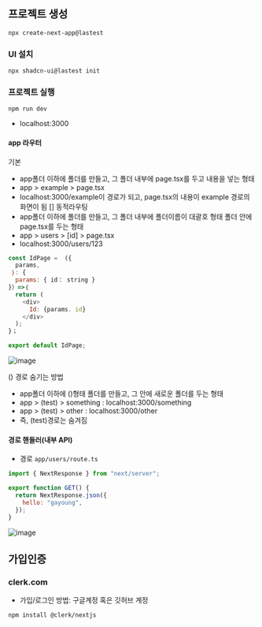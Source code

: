 ## 프로젝트 생성

`npx create-next-app@lastest`

### UI 설치

`npx shadcn-ui@lastest init`

### 프로젝트 실행

`npm run dev`

- localhost:3000

#### app 라우터

기본

- app폴더 이하에 폴더를 만들고, 그 폴더 내부에 page.tsx를 두고 내용을 넣는 형태
- app > example > page.tsx
- localhost:3000/example이 경로가 되고, page.tsx의 내용이 example 경로의 화면이 됨
  [] 동적라우팅
- app폴더 이하에 폴더를 만들고, 그 폴더 내부에 폴더이름이 대괄호 형태 폴더 안에 page.tsx를 두는 형태
- app > users > [id] > page.tsx
- localhost:3000/users/123

```js
const IdPage =  ({
  params,
 ｝: {
  params: { id： string }
}）=>｛
  return (
    <div>
      Id: {params. id}
    </div>
  );
}；

export default IdPage;
```

![image](https://github.com/user-attachments/assets/3eaf9899-8241-4259-8ac3-becadd6a3dc8)

() 경로 숨기는 방법

- app폴더 이하에 ()형태 폴더를 만들고, 그 안에 새로운 폴더를 두는 형태
- app > (test) > something : localhost:3000/something
- app > (test) > other : localhost:3000/other
- 즉, (test)경로는 숨겨짐

#### 경로 핸들러(내부 API)

- 경로 `app/users/route.ts`

```js
import { NextResponse } from "next/server";

export function GET() {
  return NextResponse.json({
    hello: "gayoung",
  });
}
```

![image](https://github.com/user-attachments/assets/c6b832c5-0f7c-4ba8-b508-9d1edae0544b)

## 가입인증

### clerk.com

- 가입/로그인 방법: 구글계정 혹은 깃허브 계정

```
npm install @clerk/nextjs
```

